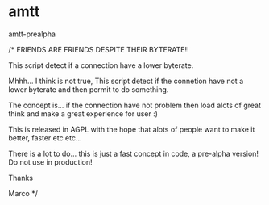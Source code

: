 amtt
====

amtt-prealpha


/*
FRIENDS ARE FRIENDS DESPITE THEIR BYTERATE!!

This script detect if a connection have a lower byterate.

Mhhh… I think is not true, 
This script detect if the connetion have not a lower byterate and then permit to do something.

The concept is… if the connection have not problem then load alots 
of great think and make a great experience for user :)

This is released in AGPL with the hope that alots of people want to make it better, faster etc etc…

There is a lot to do… this is just a fast concept in code, a pre-alpha version! 
Do not use in production!

Thanks

Marco
*/